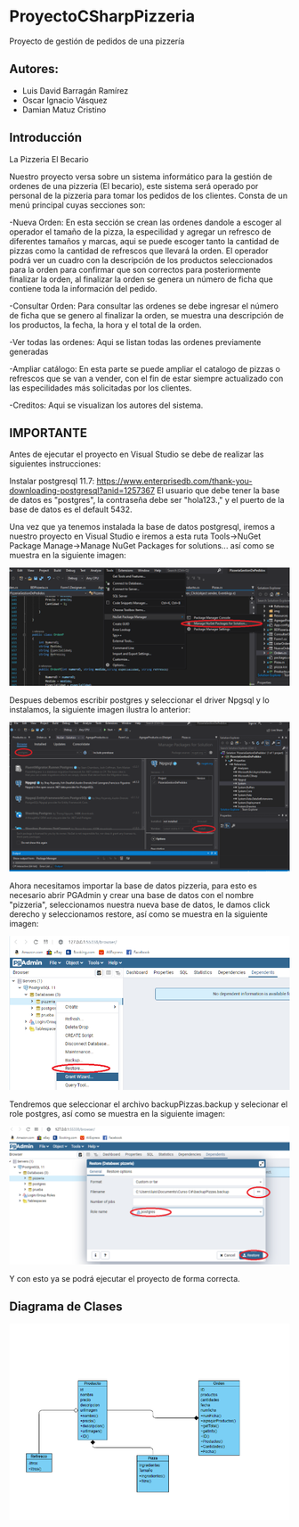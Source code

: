 # ProyectoCSharpPizzeria
Proyecto de gestión de pedidos de una pizzería

## Autores:
- Luis David Barragán Ramírez
- Oscar Ignacio Vásquez
- Damian Matuz Cristino

## Introducción

La Pizzeria El Becario

Nuestro proyecto versa sobre un sistema informático para la gestión de ordenes de una pizzeria (El becario), este sistema será operado por personal de la pizzeria para tomar los pedidos de los clientes. Consta de un menú principal cuyas secciones son: 

-Nueva Orden: En esta sección se crean las ordenes dandole a escoger al operador el tamaño de la pizza, la especilidad y agregar un refresco de diferentes tamaños y marcas, aqui se puede escoger tanto la cantidad de pizzas como la cantidad de refrescos que llevará la orden. El operador podrá ver un cuadro con la descripción de los productos seleccionados para la orden para confirmar que son correctos para posteriormente finalizar la orden, al finalizar la orden se genera un número de ficha que contiene toda la información del pedido.

-Consultar Orden: Para consultar las ordenes se debe ingresar el número de ficha que se genero al finalizar la orden, se muestra una descripción de los productos, la fecha, la hora y el total de la orden.

-Ver todas las ordenes: Aqui se listan todas las ordenes previamente generadas

-Ampliar catálogo: En esta parte se puede ampliar el catalogo de pizzas o refrescos que se van a vender, con el fin de estar siempre actualizado con las especilidades más solicitadas por los clientes.

-Creditos: Aqui se visualizan los autores del sistema.

## IMPORTANTE

Antes de ejecutar el proyecto en Visual Studio se debe de realizar las siguientes
instrucciones:

Instalar postgresql 11.7:
	https://www.enterprisedb.com/thank-you-downloading-postgresql?anid=1257367
 El usuario que debe tener la base de datos es "postgres", la contraseña debe ser "hola123.,"
 y el puerto de la base de datos es el default 5432.

Una vez que ya tenemos instalada la base de datos postgresql, iremos a nuestro proyecto
en Visual Studio e iremos a esta ruta Tools->NuGet Package Manage->Manage NuGet Packages for solutions...
 así como se muestra en la siguiente imagen:

![archivo](img/0.png  "NuGet")

Despues debemos escribir postgres y seleccionar el driver Npgsql y lo instalamos,
la siguiente imagen ilustra lo anterior:

![archivo](img/1.PNG  "NuGet2")


Ahora necesitamos importar la base de datos pizzeria, para esto
es necesario abrir PGAdmin y crear una base de datos con el nombre "pizzeria",
seleccionamos nuestra nueva base de datos, le damos click derecho y seleccionamos
restore, así como se muestra en la siguiente imagen:

![archivo](img/2.png  "BD")

Tendremos que seleccionar el archivo backupPizzas.backup y selecionar el role postgres,
así como se muestra en la siguiente imagen:

![archivo](img/3.png  "BD2")

Y con esto ya se podrá ejecutar el proyecto de forma correcta.

## Diagrama de Clases

![archivo](img/4.png  "C")


